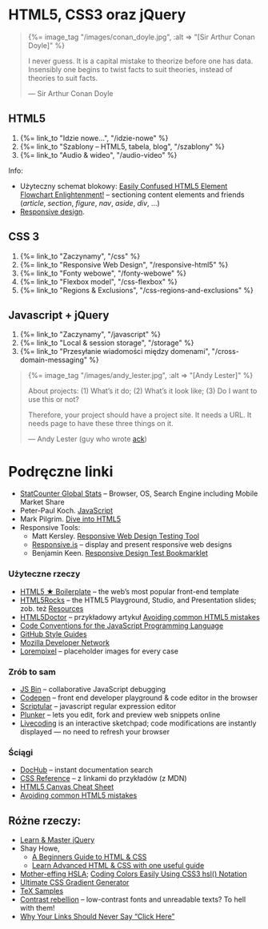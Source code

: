 # HTML5, CSS3 oraz jQuery

<blockquote>
 {%= image_tag "/images/conan_doyle.jpg", :alt => "[Sir Arthur Conan Doyle]" %}
 <p>
   I never guess. It is a capital mistake to theorize before one has
   data. Insensibly one begins to twist facts to suit theories, instead
   of theories to suit facts.
 </p>
 <p class="author">— Sir Arthur Conan Doyle</p>
</blockquote>


## HTML5

1. {%= link_to "Idzie nowe…", "/idzie-nowe" %}
1. {%= link_to "Szablony – HTML5, tabela, blog", "/szablony" %}
1. {%= link_to "Audio & wideo", "/audio-video" %}

Info:

* Użyteczny schemat blokowy: [Easily Confused HTML5 Element Flowchart Enlightenment!](http://html5doctor.com/wp-content/uploads/HTML5Doctor-sectioning-flowchart.pdf) –
sectioning content elements and friends (*article*, *section*, *figure*, *nav*, *aside*, *div*, …)
* [Responsive design](http://responsivewebdesign.com/robot).


## CSS 3

1. {%= link_to "Zaczynamy", "/css" %}
1. {%= link_to "Responsive Web Design", "/responsive-html5" %}
1. {%= link_to "Fonty webowe", "/fonty-webowe" %}
1. {%= link_to "Flexbox model", "/css-flexbox" %}
1. {%= link_to "Regions & Exclusions", "/css-regions-and-exclusions" %}


## Javascript + jQuery

1. {%= link_to "Zaczynamy", "/javascript" %}
1. {%= link_to "Local & session storage", "/storage" %}
1. {%= link_to "Przesyłanie wiadomości między domenami", "/cross-domain-messaging" %}

<!--

1. {%= link_to "Raz, dwa, trzy, jQuery…", "/jquery" %}
1. {%= link_to "Korzystamy z wtyczek", "/plugins" %}
1. {%= link_to "CoffeScript", "/coffescript" %}

## Laboratoria

*  {%= link_to "HTML zadania", "/zadania-html" %}
*  {%= link_to "Chrome DevTools", "/chrome-devtools" %}

-->

<blockquote>
 {%= image_tag "/images/andy_lester.jpg", :alt => "[Andy Lester]" %}
 <p>About projects:
    (1) What’s it do;
    (2) What’s it look like;
    (3) Do I want to use this or not?
 </p>
 <p>
  Therefore, your project should have a project site. It needs a URL.
  It needs page to have these three things on it.
 </p>
 <p class="author">— Andy Lester (guy who wrote <a href="http://betterthangrep.com/">ack</a>)</p>
</blockquote>

# Podręczne linki

* [StatCounter Global Stats](http://gs.statcounter.com/) –
  Browser, OS, Search Engine including Mobile Market Share
* Peter-Paul Koch. [JavaScript](http://www.quirksmode.org/js/contents.html)
* Mark Pilgrim. [Dive into HTML5](http://diveintohtml5.info/)
* Responsive Tools:
  - Matt Kersley. [Responsive Web Design Testing Tool](http://mattkersley.com/responsive/)
  - [Responsive.is](http://responsive.is/) – display and present responsive web designs
  - Benjamin Keen. [Responsive Design Test Bookmarklet](http://www.benjaminkeen.com/misc/bricss/)


### Użyteczne rzeczy

* [HTML5 ★ Boilerplate](http://html5boilerplate.com/) – the web’s most popular front-end template
* [HTML5Rocks](http://www.html5rocks.com/) – the HTML5 Playground, Studio, and Presentation slides;
  zob. też [Resources](http://www.html5rocks.com/resources.html5)
* [HTML5Doctor](http://html5doctor.com/) – przykładowy artykuł
  [Avoiding common HTML5 mistakes](http://html5doctor.com/avoiding-common-html5-mistakes/)
* [Code Conventions for the JavaScript Programming Language](http://javascript.crockford.com/code.html)
* [GitHub Style Guides](https://github.com/styleguide/)
* [Mozilla Developer Network](https://developer.mozilla.org/en-US/)
* [Lorempixel](http://lorempixel.com/) – placeholder images for every case


### Zrób to sam

* [JS Bin](http://jsbin.com/) – collaborative JavaScript debugging
* [Codepen](http://codepen.io/) – front end developer playground & code editor in the browser
* [Scriptular](http://scriptular.com/) – javascript regular expression editor
* [Plunker](http://plnkr.co/) – lets you edit, fork and preview web snippets online
* [Livecoding](http://livecoding.io/) is an interactive sketchpad;
  code modifications are instantly displayed — no need to refresh your browser


### Ściągi

* [DocHub](http://dochub.io/) – instant documentation search
* [CSS Reference](https://developer.mozilla.org/en/CSS_Reference) – z linkami do przykładów (z MDN)
* [HTML5 Canvas Cheat Sheet](http://simon.html5.org/dump/html5-canvas-cheat-sheet.html)
* [Avoiding common HTML5 mistakes](http://html5doctor.com/avoiding-common-html5-mistakes/)

## Różne rzeczy:

* [Learn & Master jQuery](http://www.whoishostingthis.com/resources/jquery)
* Shay Howe,
  - [A Beginners Guide to HTML & CSS](http://learn.shayhowe.com/html-css/terminology-syntax-intro/)
  - [Learn Advanced HTML & CSS with one useful guide](http://learn.shayhowe.com/advanced-html-css/)
* [Mother-effing HSLA](http://mothereffinghsl.com/);
  [Coding Colors Easily Using CSS3 hsl() Notation](http://www.useragentman.com/blog/2010/08/28/coding-colors-easily-using-css3-hsl-notation/)
* [Ultimate CSS Gradient Generator](http://www.colorzilla.com/gradient-editor/)
* [TeX Samples](http://www.mathjax.org/demos/tex-samples/)
* [Contrast rebellion](http://contrastrebellion.com/) –
  low-contrast fonts and unreadable texts? To hell with them!
* [Why Your Links Should Never Say “Click Here”](http://uxmovement.com/content/why-your-links-should-never-say-click-here/)
